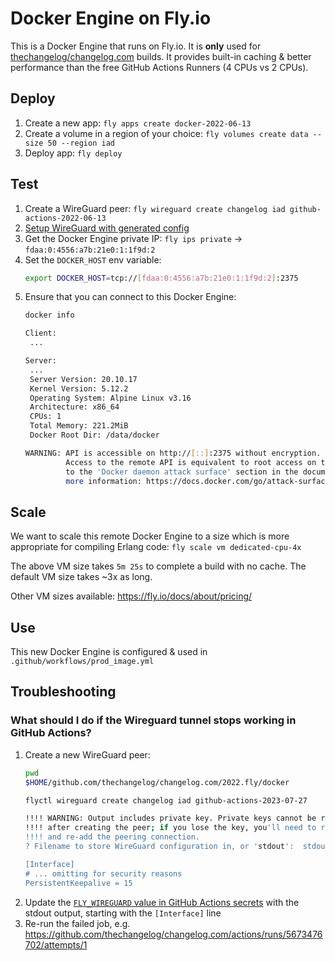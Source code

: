 # Docker Engine on Fly.io

This is a Docker Engine that runs on Fly.io.
It is **only** used for [thechangelog/changelog.com](https://github.com/thechangelog/changelog.com) builds.
It provides built-in caching & better performance than the free GitHub Actions Runners (4 CPUs vs 2 CPUs).


## Deploy

1. Create a new app: `fly apps create docker-2022-06-13`
1. Create a volume in a region of your choice: `fly volumes create data --size 50 --region iad`
1. Deploy app: `fly deploy`


## Test

1. Create a WireGuard peer: `fly wireguard create changelog iad github-actions-2022-06-13`
1. [Setup WireGuard with generated config](https://fly.io/docs/reference/private-networking/#importing-your-tunnel)
1. Get the Docker Engine private IP: `fly ips private` → `fdaa:0:4556:a7b:21e0:1:1f9d:2`
1. Set the `DOCKER_HOST` env variable:
    ```sh
    export DOCKER_HOST=tcp://[fdaa:0:4556:a7b:21e0:1:1f9d:2]:2375
    ```
1. Ensure that you can connect to this Docker Engine:
    ```sh
    docker info

    Client:
     ...

    Server:
     ...
     Server Version: 20.10.17
     Kernel Version: 5.12.2
     Operating System: Alpine Linux v3.16
     Architecture: x86_64
     CPUs: 1
     Total Memory: 221.2MiB
     Docker Root Dir: /data/docker

    WARNING: API is accessible on http://[::]:2375 without encryption.
             Access to the remote API is equivalent to root access on the host. Refer
             to the 'Docker daemon attack surface' section in the documentation for
             more information: https://docs.docker.com/go/attack-surface/
    ```


## Scale

We want to scale this remote Docker Engine to a size which is more appropriate for compiling Erlang code: `fly scale vm dedicated-cpu-4x`

The above VM size takes `5m 25s` to complete a build with no cache. The default VM size takes ~3x as long.

Other VM sizes available: https://fly.io/docs/about/pricing/


## Use

This new Docker Engine is configured & used in `.github/workflows/prod_image.yml`

## Troubleshooting

### What should I do if the Wireguard tunnel stops working in GitHub Actions?

1. Create a new WireGuard peer:
    ```sh
    pwd
    $HOME/github.com/thechangelog/changelog.com/2022.fly/docker

    flyctl wireguard create changelog iad github-actions-2023-07-27

    !!!! WARNING: Output includes private key. Private keys cannot be recovered !!!!
    !!!! after creating the peer; if you lose the key, you'll need to remove    !!!!
    !!!! and re-add the peering connection.                                     !!!!
    ? Filename to store WireGuard configuration in, or 'stdout':  stdout

    [Interface]
    # ... omitting for security reasons
    PersistentKeepalive = 15
    ```
1. Update the [`FLY_WIREGUARD` value in GitHub Actions secrets](https://github.com/thechangelog/changelog.com/settings/secrets/actions) with the stdout output, starting with the `[Interface]` line
1. Re-run the failed job, e.g. https://github.com/thechangelog/changelog.com/actions/runs/5673476702/attempts/1
